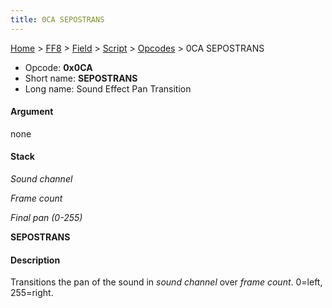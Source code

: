 ```yaml
---
title: 0CA SEPOSTRANS
---
```


[Home](Main%20Page.md) > [FF8](FF8.md) > [Field](FF8/Field.md) > [Script](FF8/Field/Script.md) > [Opcodes](FF8/Field/Script/Opcodes.md) > 0CA SEPOSTRANS

-   Opcode: **0x0CA**
-   Short name: **SEPOSTRANS**
-   Long name: Sound Effect Pan Transition

#### Argument

none

#### Stack

  
*Sound channel*

*Frame count*

*Final pan (0-255)*

**SEPOSTRANS**

#### Description

Transitions the pan of the sound in *sound channel* over *frame count*.
0=left, 255=right.
